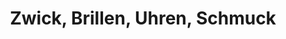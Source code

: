 ---
title: "Zwick, Brillen, Uhren, Schmuck"
url: /bad-urach/zwick-brillen-uhren-schmuck/
shop: Schmuck
---